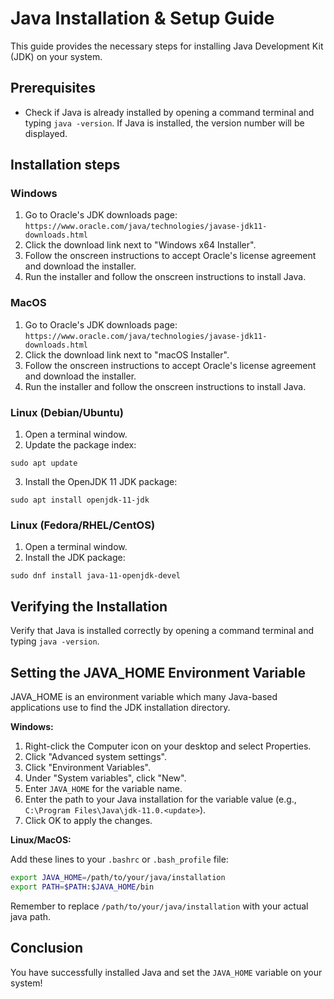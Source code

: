 # Java Installation & Setup Guide

This guide provides the necessary steps for installing Java Development Kit (JDK) on your system.

## Prerequisites

* Check if Java is already installed by opening a command terminal and typing `java -version`. If Java is installed, the version number will be displayed.

## Installation steps

### Windows

1. Go to Oracle's JDK downloads page: `https://www.oracle.com/java/technologies/javase-jdk11-downloads.html`
2. Click the download link next to "Windows x64 Installer".
3. Follow the onscreen instructions to accept Oracle's license agreement and download the installer.
4. Run the installer and follow the onscreen instructions to install Java.

### MacOS

1. Go to Oracle's JDK downloads page: `https://www.oracle.com/java/technologies/javase-jdk11-downloads.html`
2. Click the download link next to "macOS Installer".
3. Follow the onscreen instructions to accept Oracle's license agreement and download the installer.
4. Run the installer and follow the onscreen instructions to install Java.

### Linux (Debian/Ubuntu)

1. Open a terminal window.
2. Update the package index:
```
sudo apt update
```
3. Install the OpenJDK 11 JDK package:
```
sudo apt install openjdk-11-jdk
```

### Linux (Fedora/RHEL/CentOS)

1. Open a terminal window.
2. Install the JDK package:
```
sudo dnf install java-11-openjdk-devel
```

## Verifying the Installation

Verify that Java is installed correctly by opening a command terminal and typing `java -version`.

## Setting the JAVA_HOME Environment Variable

JAVA_HOME is an environment variable which many Java-based applications use to find the JDK installation directory.

**Windows:**

1. Right-click the Computer icon on your desktop and select Properties.
2. Click "Advanced system settings".
3. Click "Environment Variables".
4. Under "System variables", click "New".
5. Enter `JAVA_HOME` for the variable name.
6. Enter the path to your Java installation for the variable value (e.g., `C:\Program Files\Java\jdk-11.0.<update>`).
7. Click OK to apply the changes.

**Linux/MacOS:**

Add these lines to your `.bashrc` or `.bash_profile` file:

```bash
export JAVA_HOME=/path/to/your/java/installation
export PATH=$PATH:$JAVA_HOME/bin
```

Remember to replace `/path/to/your/java/installation` with your actual java path.

## Conclusion

You have successfully installed Java and set the `JAVA_HOME` variable on your system!
